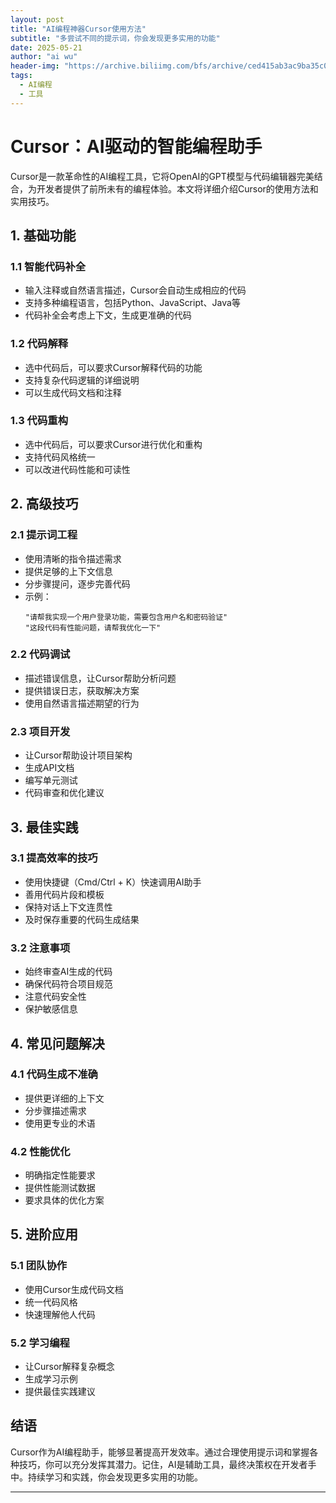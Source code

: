```yaml
---
layout: post
title: "AI编程神器Cursor使用方法"
subtitle: "多尝试不同的提示词，你会发现更多实用的功能"
date: 2025-05-21
author: "ai wu"
header-img: "https://archive.biliimg.com/bfs/archive/ced415ab3ac9ba35c050e32dffe15f8197db9ec8.png"
tags:
  - AI编程
  - 工具
---
```


# Cursor：AI驱动的智能编程助手

Cursor是一款革命性的AI编程工具，它将OpenAI的GPT模型与代码编辑器完美结合，为开发者提供了前所未有的编程体验。本文将详细介绍Cursor的使用方法和实用技巧。

## 1. 基础功能

### 1.1 智能代码补全
- 输入注释或自然语言描述，Cursor会自动生成相应的代码
- 支持多种编程语言，包括Python、JavaScript、Java等
- 代码补全会考虑上下文，生成更准确的代码

### 1.2 代码解释
- 选中代码后，可以要求Cursor解释代码的功能
- 支持复杂代码逻辑的详细说明
- 可以生成代码文档和注释

### 1.3 代码重构
- 选中代码后，可以要求Cursor进行优化和重构
- 支持代码风格统一
- 可以改进代码性能和可读性

## 2. 高级技巧

### 2.1 提示词工程
- 使用清晰的指令描述需求
- 提供足够的上下文信息
- 分步骤提问，逐步完善代码
- 示例：
  ```
  "请帮我实现一个用户登录功能，需要包含用户名和密码验证"
  "这段代码有性能问题，请帮我优化一下"
  ```

### 2.2 代码调试
- 描述错误信息，让Cursor帮助分析问题
- 提供错误日志，获取解决方案
- 使用自然语言描述期望的行为

### 2.3 项目开发
- 让Cursor帮助设计项目架构
- 生成API文档
- 编写单元测试
- 代码审查和优化建议

## 3. 最佳实践

### 3.1 提高效率的技巧
- 使用快捷键（Cmd/Ctrl + K）快速调用AI助手
- 善用代码片段和模板
- 保持对话上下文连贯性
- 及时保存重要的代码生成结果

### 3.2 注意事项
- 始终审查AI生成的代码
- 确保代码符合项目规范
- 注意代码安全性
- 保护敏感信息

## 4. 常见问题解决

### 4.1 代码生成不准确
- 提供更详细的上下文
- 分步骤描述需求
- 使用更专业的术语

### 4.2 性能优化
- 明确指定性能要求
- 提供性能测试数据
- 要求具体的优化方案

## 5. 进阶应用

### 5.1 团队协作
- 使用Cursor生成代码文档
- 统一代码风格
- 快速理解他人代码

### 5.2 学习编程
- 让Cursor解释复杂概念
- 生成学习示例
- 提供最佳实践建议

## 结语

Cursor作为AI编程助手，能够显著提高开发效率。通过合理使用提示词和掌握各种技巧，你可以充分发挥其潜力。记住，AI是辅助工具，最终决策权在开发者手中。持续学习和实践，你会发现更多实用的功能。

---



